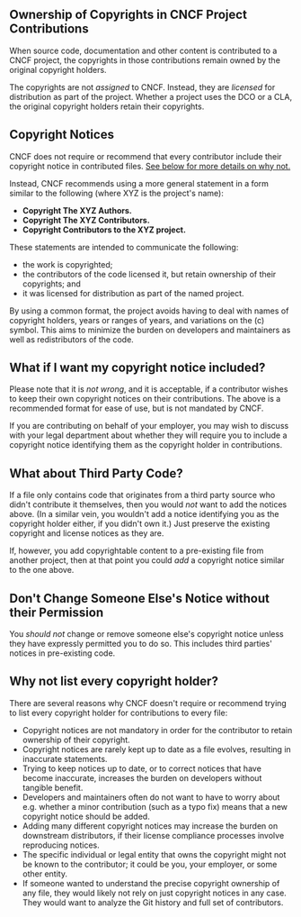 <!-- SPDX-License-Identifier: CC-BY-4.0 -->

## Ownership of Copyrights in CNCF Project Contributions

When source code, documentation and other content is contributed to a CNCF
project, the copyrights in those contributions remain owned by the original
copyright holders.

The copyrights are not _assigned_ to CNCF. Instead, they are _licensed_ for
distribution as part of the project. Whether a project uses the DCO or a CLA,
the original copyright holders retain their copyrights.

## Copyright Notices

CNCF does not require or recommend that every contributor include their
copyright notice in contributed files. [See below for more details on why
not.](#why-not-list-every-copyright-holder)

Instead, CNCF recommends using a more general statement in a form similar to the
following (where XYZ is the project's name):

- **Copyright The XYZ Authors.**
- **Copyright The XYZ Contributors.**
- **Copyright Contributors to the XYZ project.**

These statements are intended to communicate the following:
- the work is copyrighted;
- the contributors of the code licensed it, but retain ownership of their copyrights; and
- it was licensed for distribution as part of the named project.

By using a common format, the project avoids having to deal with names of
copyright holders, years or ranges of years, and variations on the (c) symbol.
This aims to minimize the burden on developers and maintainers as well as
redistributors of the code.

## What if I want my copyright notice included?

Please note that it is _not wrong_, and it is acceptable, if a contributor
wishes to keep their own copyright notices on their contributions. The above is
a recommended format for ease of use, but is not mandated by CNCF.

If you are contributing on behalf of your employer, you may wish to discuss with
your legal department about whether they will require you to include a copyright
notice identifying them as the copyright holder in contributions.

## What about Third Party Code?

If a file only contains code that originates from a third party source who
didn't contribute it themselves, then you would _not_ want to add the notices
above. (In a similar vein, you wouldn't add a notice identifying you as the
copyright holder either, if you didn't own it.) Just preserve the existing
copyright and license notices as they are.

If, however, you add copyrightable content to a pre-existing file from another
project, then at that point you could _add_ a copyright notice similar to the
one above.

## Don't Change Someone Else's Notice without their Permission

You _should not_ change or remove someone else's copyright notice unless they
have expressly permitted you to do so. This includes third parties' notices in
pre-existing code.

## Why not list every copyright holder?

There are several reasons why CNCF doesn't require or recommend trying to list
every copyright holder for contributions to every file:

- Copyright notices are not mandatory in order for the contributor to retain
  ownership of their copyright.
- Copyright notices are rarely kept up to date as a file evolves, resulting in
  inaccurate statements.
- Trying to keep notices up to date, or to correct notices that have become
  inaccurate, increases the burden on developers without tangible benefit.
- Developers and maintainers often do not want to have to worry about e.g.
  whether a minor contribution (such as a typo fix) means that a new copyright
  notice should be added.
- Adding many different copyright notices may increase the burden on downstream
  distributors, if their license compliance processes involve reproducing
  notices.
- The specific individual or legal entity that owns the copyright might not be
  known to the contributor; it could be you, your employer, or some other entity.
- If someone wanted to understand the precise copyright ownership of any file,
  they would likely not rely on just copyright notices in any case. They would
  want to analyze the Git history and full set of contributors.
